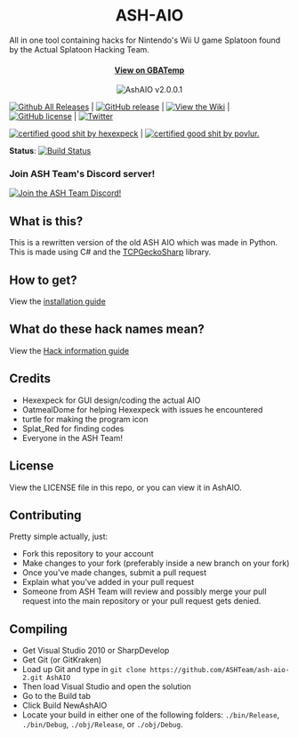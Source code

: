 <h1 align="center">
   ASH-AIO
</h1>
All in one tool containing hacks for Nintendo's Wii U game Splatoon found by the Actual Splatoon Hacking Team.

<h4 align="center">
   <a href="http://gbatemp.net/threads/release-ash-aio-an-all-in-one-splatoon-hacking-tool.461788/">View on GBATemp</a>
</h4>

<p align="center">
  <img src="http://i.imgur.com/qsxA7LT.png" alt="AshAIO v2.0.0.1"/>
</p>

[![Github All Releases](https://img.shields.io/github/downloads/ASHTeam/ash-aio-2/total.svg)](https://github.com/ASHTeam/ash-aio-2/releases/latest) | [![GitHub release](https://img.shields.io/github/release/ASHTeam/ash-aio-2.svg)](https://github.com/ASHTeam/ash-aio-2/releases/latest) | [![View the Wiki](https://img.shields.io/badge/view%20the-wiki-orange.svg)](https://github.com/ASHTeam/ash-aio-2/wiki) | [![GitHub license](https://img.shields.io/badge/license-MIT-blue.svg?style=flat-square)](https://raw.githubusercontent.com/ASHTeam/ash-aio-2/master/LICENSE) | [![Twitter](https://img.shields.io/twitter/url/https/github.com/ASHTeam/ash-aio-2.svg?style=social)](https://twitter.com/intent/tweet?text=Wow:&url=%5Bobject%20Object%5D)

[![certified good shit by hexexpeck](http://b.repl.ca/v1/certified_good%20shit%20by-hexexpeck-green.png)](http://hexexpeck.me) | [![certified good shit by povlur.](http://b.repl.ca/v1/certified_good_shit_by-povlur.-blue.png)](http://povlur.com)

**Status**: [![Build Status](https://travis-ci.org/ASHTeam/ash-aio-2.svg?branch=master)](https://travis-ci.org/ASHTeam/ash-aio-2)

### Join ASH Team's Discord server!
[![Join the ASH Team Discord!](https://discordapp.com/api/guilds/255896123229732864/widget.png?style=banner2)](https://discord.gg/Udz3BKf)

## What is this?
This is a rewritten version of the old ASH AIO which was made in Python. This is made using C# and the [TCPGeckoSharp](https://github.com/ashteam/TCPGeckoSharp) library.

## How to get?
View the [installation guide](https://github.com/ASHTeam/ash-aio-2/wiki/How-to-get-ASH-AIO)

## What do these hack names mean?
View the [Hack information guide](https://github.com/ASHTeam/ash-aio-2/wiki/information-about-hacks)

## Credits
- Hexexpeck for GUI design/coding the actual AIO
- OatmealDome for helping Hexexpeck with issues he encountered
- turtle for making the program icon
- Splat_Red for finding codes
- Everyone in the ASH Team!

## License
View the LICENSE file in this repo, or you can view it in AshAIO.

## Contributing
Pretty simple actually, just:

- Fork this repository to your account
- Make changes to your fork (preferably inside a new branch on your fork)
- Once you've made changes, submit a pull request
- Explain what you've added in your pull request
- Someone from ASH Team will review and possibly merge your pull request into the main repository or your pull request gets denied.

## Compiling
- Get Visual Studio 2010 or SharpDevelop
- Get Git (or GitKraken)
- Load up Git and type in `git clone https://github.com/ASHTeam/ash-aio-2.git AshAIO`
- Then load Visual Studio and open the solution
- Go to the Build tab
- Click Build NewAshAIO
- Locate your build in either one of the following folders:
  `./bin/Release`, `./bin/Debug`, `./obj/Release`, or `./obj/Debug`.
